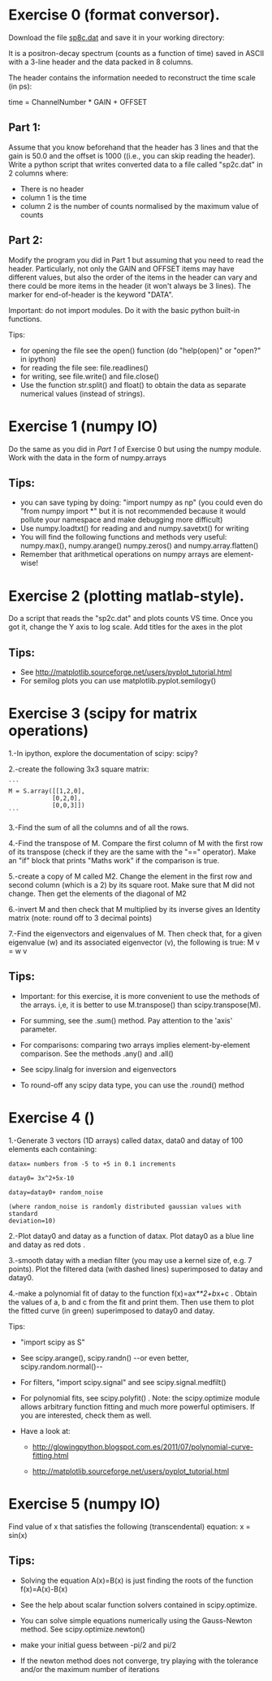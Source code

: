 Exercise 0 (format conversor).
==============================

Download the file [sp8c.dat](exercises/sp8c.dat) and save it in your working 
directory:

It is a positron-decay spectrum (counts as a function of time) saved in ASCII 
with a 3-line header and the data packed in 8 columns.

The header contains the information needed to reconstruct the time scale 
(in ps):

time = ChannelNumber * GAIN + OFFSET

Part 1:
-------

Assume that you know beforehand that the header has 3 lines and that the 
gain is 50.0 and the offset is 1000 ((i.e., you can skip reading the header).
Write a python script that writes converted data to a file called "sp2c.dat"
in 2 columns where:

- There is no header
- column 1 is the time
- column 2 is the number of counts normalised by the maximum value of counts


Part 2:
-------

Modify the program you did in Part 1 but assuming that you need to read the 
header. Particularly, not only the GAIN and OFFSET items may have different 
values, but also the order of the items in the header can vary and there could
be more items in the header (it won't always be 3 lines). The marker for 
end-of-header is the keyword "DATA".


Important: do not import modules. Do it with the basic python built-in 
functions.

Tips:

- for opening the file see the open() function (do "help(open)" or "open?" 
  in ipython)
- for reading the file see: file.readlines()
- for writing, see file.write() and file.close()
- Use the function str.split() and float() to obtain the data as separate 
  numerical values (instead of strings).



Exercise 1 (numpy IO)
=====================
Do the same as you did in *Part 1* of Exercise 0 but using the numpy module.
Work with the data in the form of numpy.arrays

Tips:
-----

- you can save typing by doing: "import numpy as np" (you could even do 
  "from numpy import *" but it is not recommended because it would pollute
  your namespace and make debugging more difficult)
- Use numpy.loadtxt() for reading and and numpy.savetxt() for writing
- You will find the following functions and methods very useful: numpy.max(), 
  numpy.arange() numpy.zeros() and numpy.array.flatten()
- Remember that arithmetical operations on numpy arrays are element-wise!



Exercise 2 (plotting matlab-style).
===================================

Do a script that reads the "sp2c.dat" and plots counts VS time.
Once you got it, change the Y axis to log scale.
Add titles for the axes in the plot

Tips:
-----

- See http://matplotlib.sourceforge.net/users/pyplot_tutorial.html
- For semilog plots you can use matplotlib.pyplot.semilogy()



Exercise 3 (scipy for matrix operations)
========================================

1.-In ipython, explore the documentation of scipy: scipy?

2.-create the following 3x3 square matrix:

    ```
    M = S.array([[1,2,0],
                [0,2,0],
                [0,0,3]])
    ```

3.-Find the sum of all the columns and of all the rows.

4.-Find the transpose of M. Compare the first column of M with the first row of
its transpose (check if they are the same with the "==" operator). 
Make an "if" block that prints "Maths work" if the comparison is true.

5.-create a copy of M called M2. Change the element in the first row and
second column (which is a 2) by its square root. Make sure that M did not 
change. Then get the elements of the diagonal of M2

6.-invert M and then check that M multiplied by its inverse gives an Identity 
matrix (note: round off to 3 decimal points)

7.-Find the eigenvectors and eigenvalues of M. Then check that, for a given 
eigenvalue (w) and its associated eigenvector (v), the following 
is true: M v = w v

 
Tips:
-----

- Important: for this exercise, it is more convenient to use the methods of
  the arrays. i,e, it is better to use M.transpose() than scipy.transpose(M).

- For summing, see the .sum() method. Pay attention to the 'axis' parameter.

- For comparisons: comparing two arrays implies element-by-element comparison.
  See the methods .any() and .all()

- See scipy.linalg for inversion and eigenvectors

- To round-off any scipy data type, you can use the .round() method




Exercise 4 ()
=====================

1.-Generate 3 vectors (1D arrays) called datax, data0 and datay  of 100 
   elements each containing:

    datax= numbers from -5 to +5 in 0.1 increments

    datay0= 3x^2+5x-10

    datay=datay0+ random_noise  

    (where random_noise is randomly distributed gaussian values with standard 
    deviation=10)

2.-Plot datay0 and datay as a function of datax. Plot datay0 as a blue line 
   and datay as red dots .

3.-smooth datay with a median filter (you may use a kernel size of, e.g. 
   7 points).  Plot the filtered data (with dashed lines) superimposed to datay 
   and datay0.

4.-make a polynomial fit of datay to the function f(x)=a*x**2+b*x+c . 
   Obtain the values of a, b and c from the fit and print them. Then use them 
   to plot the fitted curve (in green) superimposed to datay0 and datay.

 
Tips:

- "import scipy as S"

- See scipy.arange(), scipy.randn() --or even better, scipy.random.normal()--

- For filters, "import scipy.signal" and see scipy.signal.medfilt()

- For polynomial fits, see scipy.polyfit() . 
  Note: the scipy.optimize module allows arbitrary function fitting and much 
  more powerful optimisers. If you are interested, check them as well.

- Have a look at:

  - http://glowingpython.blogspot.com.es/2011/07/polynomial-curve-fitting.html

  - http://matplotlib.sourceforge.net/users/pyplot_tutorial.html

 

 
Exercise 5 (numpy IO)
=====================
 
Find value of x that satisfies the following (transcendental) equation:
x = sin(x)

Tips:
-----

- Solving the equation A(x)=B(x) is just finding the roots of the function 
  f(x)=A(x)-B(x)

- See the help about scalar function solvers contained in scipy.optimize. 

- You can solve simple equations numerically using the Gauss-Newton method. 
  See scipy.optimize.newton()

- make your initial guess between -pi/2 and pi/2

- If the newton method does not converge, try playing with the tolerance and/or 
  the maximum number of iterations